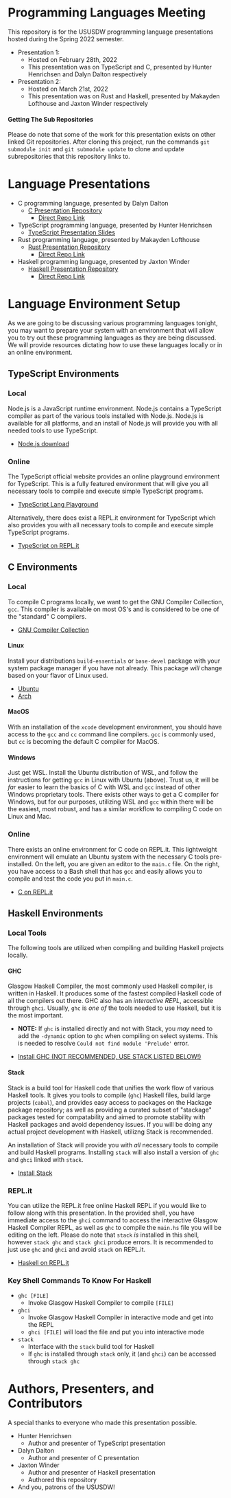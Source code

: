 # Programming Languages Meeting

This repository is for the USUSDW programming language presentations hosted during the Spring 2022 semester. 

*   Presentation 1:
    *   Hosted on February 28th, 2022 
    *   This presentation was on TypeScript and C, presented by Hunter Henrichsen and Dalyn Dalton respectively
*   Presentation 2:
    *   Hosted on March 21st, 2022
    *   This presentation was on Rust and Haskell, presented by Makayden Lofthouse and Jaxton Winder respectively

#### Getting The Sub Repositories
Please do note that some of the work for this presentation exists on other linked Git repositories. After cloning this project, run the commands `git submodule init` and `git submodule update` to clone and update subrepositories that this repository links to.

# Language Presentations
*   C programming language, presented by Dalyn Dalton
    *   [C Presentation Repository](CPresentation)
        *   [Direct Repo Link](https://github.com/USUSDW/sp22-c-presentation)
*   TypeScript programming language, presented by Hunter Henrichsen
    *   [TypeScript Presentation Slides](TypeScript.pdf)
*   Rust programming language, presented by Makayden Lofthouse
    *   [Rust Presentation Repository](Rust)
        *   [Direct Repo Link](https://github.com/USUSDW/sp22-rust-presentation)
*   Haskell programming language, presented by Jaxton Winder
    *   [Haskell Presentation Repository](Haskell)
        *   [Direct Repo Link](https://github.com/USUSDW/sp22-haskell-presentation)

# Language Environment Setup

As we are going to be discussing various programming languages tonight, you may want to prepare your system with an environment that will allow you to try out these programming languages as they are being discussed. We will provide resources dictating how to use these languages locally or in an online environment.

## TypeScript Environments

### Local
Node.js is a JavaScript runtime environment. Node.js contains a TypeScript compiler as part of the various tools installed with Node.js. Node.js is available for all platforms, and an install of Node.js will provide you with all needed tools to use TypeScript.

*   [Node.js download](https://nodejs.org/en/download/)

### Online
The TypeScript official website provides an online playground environment for TypeScript. This is a fully featured environment that will give you all necessary tools to compile and execute simple TypeScript programs.

*   [TypeScript Lang Playground](https://www.typescriptlang.org/play)

Alternatively, there does exist a REPL.it environment for TypeScript which also provides you with all necessary tools to compile and execute simple TypeScript programs.

*   [TypeScript on REPL.it](https://replit.com/languages/typescript)

## C Environments

### Local
To compile C programs locally, we want to get the GNU Compiler Collection, `gcc`. This compiler is available on most OS's and is considered to be one of the "standard" C compilers.

*   [GNU Compiler Collection](https://linuxhint.com/installing_gcc_compiler_ubuntu/)

#### Linux
Install your distributions `build-essentials` or `base-devel` package with your system package manager if you have not already. This package *will* change based on your flavor of Linux used.

*   [Ubuntu](https://linuxhint.com/installing_gcc_compiler_ubuntu/)
*   [Arch](https://wiki.archlinux.org/title/GNU_Compiler_Collection)

#### MacOS
With an installation of the `xcode` development environment, you should have access to the `gcc` and `cc` command line compilers. `gcc` is commonly used, but `cc` is becoming the default C compiler for MacOS.

#### Windows
Just get WSL. Install the Ubuntu distribution of WSL, and follow the instructions for getting `gcc` in Linux with Ubuntu (above). Trust us, it will be *far* easier to learn the basics of C with WSL and `gcc` instead of other Windows proprietary tools. There exists other ways to get a C compiler for Windows, but for our purposes, utilizing WSL and `gcc` within there will be the easiest, most robust, and has a similar workflow to compiling C code on Linux and Mac.

### Online
There exists an online environment for C code on REPL.it. This lightweight environment will emulate an Ubuntu system with the necessary C tools pre-installed. On the left, you are given an editor to the `main.c` file. On the right, you have access to a Bash shell that has `gcc` and easily allows you to compile and test the code you put in `main.c`.

*   [C on REPL.it](https://replit.com/languages/c)

## Haskell Environments

### Local Tools
The following tools are utilized when compiling and building Haskell projects locally.

#### GHC

Glasgow Haskell Compiler, the most commonly used Haskell compiler, is written in Haskell. It produces some of the fastest compiled Haskell code of all the compilers out there. GHC also has an *interactive REPL*, accessible through `ghci`. Usually, `ghc` is *one of* the tools needed to use Haskell, but it is the most important.

*   **NOTE:** If `ghc` is installed directly and not with Stack, you *may* need to add the `-dynamic` option to `ghc` when compiling on select systems. This is needed to resolve `Could not find module 'Prelude'` error.

*   [Install GHC (NOT RECOMMENDED, USE STACK LISTED BELOW!)](https://www.haskell.org/ghc/)

#### Stack

Stack is a build tool for Haskell code that unifies the work flow of various Haskell tools. It gives you tools to compile (`ghc`) Haskell files, build large projects (`cabal`), and provides easy access to packages on the Hackage package repository; as well as providing a curated subset of "stackage" packages tested for compatability and aimed to promote stability with Haskell packages and avoid dependency issues. If you will be doing any actual project development with Haskell, utilizng Stack is recommended.

An installation of Stack will provide you with *all* necessary tools to compile and build Haskell programs. Installing `stack` will also install a version of `ghc` and `ghci` linked with `stack`.

*   [Install Stack](https://docs.haskellstack.org/en/stable/install_and_upgrade/)

### REPL.it

You can utilize the REPL.it free online Haskell REPL if you would like to follow along with this presentation. In the provided shell, you have immediate access to the `ghci` command to access the interactive Glasgow Haskell Compiler REPL, as well as `ghc` to compile the `main.hs` file you will be editing on the left. Please do note that `stack` *is* installed in this shell, however `stack ghc` and `stack ghci` produce errors. It is recommended to just use `ghc` and `ghci` and avoid `stack` on REPL.it.

*   [Haskell on REPL.it](https://repl.it/languages/haskell)

### Key Shell Commands To Know For Haskell
*   `ghc [FILE]`
    *   Invoke Glasgow Haskell Compiler to compile `[FILE]`
*   `ghci`
    *   Invoke Glasgow Haskell Compiler in interactive mode and get into the REPL
    *   `ghci [FILE]` will load the file and put you into interactive mode
*   `stack`
    *   Interface with the `stack` build tool for Haskell
    *   If `ghc` is installed through `stack` only, it (and `ghci`) can be accessed through `stack ghc`

# Authors, Presenters, and Contributors
A special thanks to everyone who made this presentation possible.

*   Hunter Henrichsen
    *   Author and presenter of TypeScript presentation
*   Dalyn Dalton
    *   Author and presenter of C presentation
*   Jaxton Winder
    *   Author and presenter of Haskell presentation
    *   Authored this repository
*   And you, patrons of the USUSDW!
